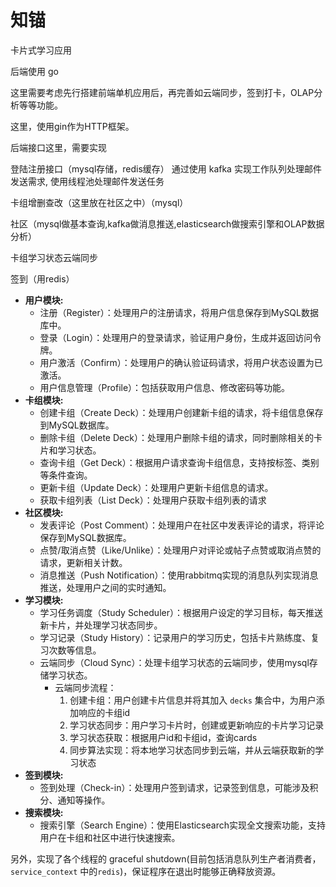 # 知锚

卡片式学习应用

后端使用 go

这里需要考虑先行搭建前端单机应用后，再完善如云端同步，签到打卡，OLAP分析等等功能。

这里，使用gin作为HTTP框架。

后端接口这里，需要实现

登陆注册接口（mysql存储，redis缓存）
通过使用 kafka 实现工作队列处理邮件发送需求, 使用线程池处理邮件发送任务

卡组增删查改（这里放在社区之中）（mysql）

社区（mysql做基本查询,kafka做消息推送,elasticsearch做搜索引擎和OLAP数据分析）

卡组学习状态云端同步

签到（用redis）

* **用户模块:**
  * 注册（Register）：处理用户的注册请求，将用户信息保存到MySQL数据库中。
  * 登录（Login）：处理用户的登录请求，验证用户身份，生成并返回访问令牌。
  * 用户激活（Confirm）：处理用户的确认验证码请求，将用户状态设置为已激活。
  * 用户信息管理（Profile）：包括获取用户信息、修改密码等功能。
* **卡组模块:**
  * 创建卡组（Create Deck）：处理用户创建新卡组的请求，将卡组信息保存到MySQL数据库。
  * 删除卡组（Delete Deck）：处理用户删除卡组的请求，同时删除相关的卡片和学习状态。
  * 查询卡组（Get Deck）：根据用户请求查询卡组信息，支持按标签、类别等条件查询。
  * 更新卡组（Update Deck）：处理用户更新卡组信息的请求。
  * 获取卡组列表（List Deck）：处理用户获取卡组列表的请求
* **社区模块:**
  * 发表评论（Post Comment）：处理用户在社区中发表评论的请求，将评论保存到MySQL数据库。
  * 点赞/取消点赞（Like/Unlike）：处理用户对评论或帖子点赞或取消点赞的请求，更新相关计数。
  * 消息推送（Push Notification）：使用rabbitmq实现的消息队列实现消息推送，处理用户之间的实时通知。
* **学习模块:**
  * 学习任务调度（Study Scheduler）：根据用户设定的学习目标，每天推送新卡片，并处理学习状态同步。
  * 学习记录（Study History）：记录用户的学习历史，包括卡片熟练度、复习次数等信息。
  * 云端同步（Cloud Sync）：处理卡组学习状态的云端同步，使用mysql存储学习状态。
    * 云端同步流程：
      1. 创建卡组：用户创建卡片信息并将其加入 `decks` 集合中，为用户添加响应的卡组id
      2. 学习状态同步：用户学习卡片时，创建或更新响应的卡片学习记录
      3. 学习状态获取：根据用户id和卡组id，查询cards
      4. 同步算法实现：将本地学习状态同步到云端，并从云端获取新的学习状态
* **签到模块:**
  * 签到处理（Check-in）：处理用户签到请求，记录签到信息，可能涉及积分、通知等操作。
* **搜索模块:**
  * 搜索引擎（Search Engine）：使用Elasticsearch实现全文搜索功能，支持用户在卡组和社区中进行快速搜索。

另外，实现了各个线程的 graceful shutdown(目前包括消息队列生产者消费者，`service_context` 中的`redis`)，保证程序在退出时能够正确释放资源。